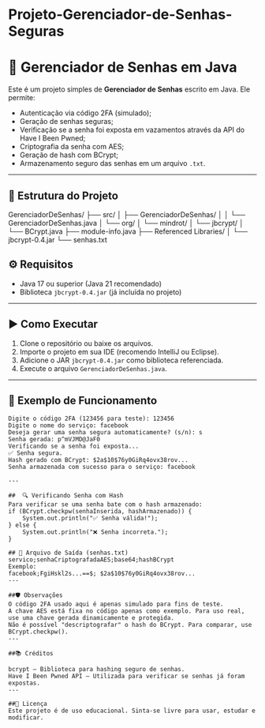 # Projeto-Gerenciador-de-Senhas-Seguras

# 🔐 Gerenciador de Senhas em Java

Este é um projeto simples de **Gerenciador de Senhas** escrito em Java. Ele permite:

- Autenticação via código 2FA (simulado);
- Geração de senhas seguras;
- Verificação se a senha foi exposta em vazamentos através da API do Have I Been Pwned;
- Criptografia da senha com AES;
- Geração de hash com BCrypt;
- Armazenamento seguro das senhas em um arquivo `.txt`.

---

## 📂 Estrutura do Projeto

GerenciadorDeSenhas/
├── src/
│ ├── GerenciadorDeSenhas/
│ │ └── GerenciadorDeSenhas.java
│ └── org/
│ └── mindrot/
│ └── jbcrypt/
│ └── BCrypt.java
├── module-info.java
├── Referenced Libraries/
│ └── jbcrypt-0.4.jar
└── senhas.txt

## ⚙️ Requisitos

- Java 17 ou superior (Java 21 recomendado)
- Biblioteca `jbcrypt-0.4.jar` (já incluída no projeto)

---

## ▶️ Como Executar

1. Clone o repositório ou baixe os arquivos.
2. Importe o projeto em sua IDE (recomendo IntelliJ ou Eclipse).
3. Adicione o JAR `jbcrypt-0.4.jar` como biblioteca referenciada.
4. Execute o arquivo `GerenciadorDeSenhas.java`.

---

## 🔑 Exemplo de Funcionamento

```text
Digite o código 2FA (123456 para teste): 123456
Digite o nome do serviço: facebook
Deseja gerar uma senha segura automaticamente? (s/n): s
Senha gerada: p^mVJMD@JaF0
Verificando se a senha foi exposta...
✅ Senha segura.
Hash gerado com BCrypt: $2a$10$76y0GiRq4ovx38rov...
Senha armazenada com sucesso para o serviço: facebook

---

##  🔍 Verificando Senha com Hash
Para verificar se uma senha bate com o hash armazenado:
if (BCrypt.checkpw(senhaInserida, hashArmazenado)) {
    System.out.println("✅ Senha válida!");
} else {
    System.out.println("❌ Senha incorreta.");
}

## 📁 Arquivo de Saída (senhas.txt)
servico;senhaCriptografadaAES;base64;hashBCrypt
Exemplo:
facebook;FgiHskl2s...==$; $2a$10$76y0GiRq4ovx38rov...
---

##🛡️ Observações
O código 2FA usado aqui é apenas simulado para fins de teste.
A chave AES está fixa no código apenas como exemplo. Para uso real, use uma chave gerada dinamicamente e protegida.
Não é possível "descriptografar" o hash do BCrypt. Para comparar, use BCrypt.checkpw().
---

##📚 Créditos

bcrypt — Biblioteca para hashing seguro de senhas.
Have I Been Pwned API — Utilizada para verificar se senhas já foram expostas.
---

##📜 Licença
Este projeto é de uso educacional. Sinta-se livre para usar, estudar e modificar.
